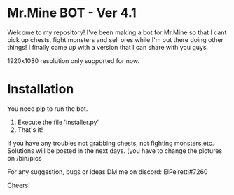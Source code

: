 # Mr.Mine BOT - Ver 4.1

Welcome to my repository! I've been making a bot for Mr.Mine so that I cant pick up chests, fight monsters and sell ores while I'm out there doing other things!
I finally came up with a version that I can share with you guys.

1920x1080 resolution only supported for now.

# Installation
You need pip to run the bot.

1) Execute the file 'installer.py'
2) That's it!

If you have any troubles not grabbing chests, not fighting monsters,etc. Solutions will be posted in the next days. (you have to change the pictures on /bin/pics

For any suggestion, bugs or ideas DM me on discord: ElPeiretti#7260

Cheers!
